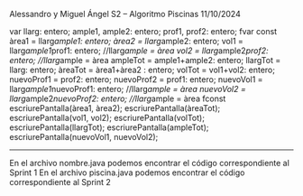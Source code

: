 Alessandro y Miguel Ángel S2 – Algoritmo Piscinas 11/10/2024

var
 llarg: entero;
 ample1, ample2: entero;
 prof1, prof2: entero;
fvar
const
 àrea1 = llarg*ample1: entero;
 àrea2 = llarg*ample2: entero;
 vol1 = llarg*ample1*prof1: entero; //llarg*ample = àrea
 vol2 = llarg*ample2*prof2: entero; //llarg*ample = àrea
 ampleTot = ample1+ample2: entero;
 llargTot = llarg: entero;
 àreaTot = àrea1+àrea2 : entero;
 volTot = vol1+vol2: entero;
 nuevoProf1 = prof2: entero;
 nuevoProf2 = prof1: entero;
 nuevoVol1 = llarg*ample1*nuevoProf1: entero; //llarg*ample = àrea
 nuevoVol2 = llarg*ample2*nuevoProf2: entero; //llarg*ample = àrea
fconst
escriurePantalla(àrea1, àrea2);
escriurePantalla(àreaTot);
escriurePantalla(vol1, vol2);
escriurePantalla(volTot);
escriurePantalla(llargTot);
escriurePantalla(ampleTot);
escriurePantalla(nuevoVol1, nuevoVol2);
___________________________________________

En el archivo nombre.java podemos encontrar el código correspondiente al Sprint 1
En el archivo piscina.java podemos encontrar el código correspondiente al Sprint 2
